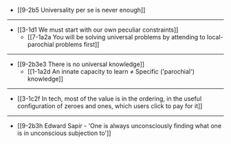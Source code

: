 - [[9-2b5 Universality per se is never enough]]
---
- [[3-1d1 We must start with our own peculiar constraints]]
  - [[7-1a2a You will be solving universal problems by attending to local-parochial problems first]]
---
- [[9-2b3e3 There is no universal knowledge]]
  - [[1-1a2d An innate capacity to learn ≠ Specific ('parochial') knowledge]]
---
- [[3-1c2f In tech, most of the value is in the ordering, in the useful configuration of zeroes and ones, which users click to pay for it]]
---
- [[9-2b3h Edward Sapir - 'One is always unconsciously finding what one is in unconscious subjection to']]
